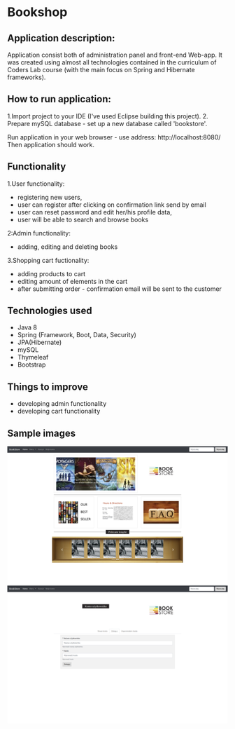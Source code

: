 # Bookshop

## Application description:
Application consist both of administration panel and front-end Web-app. It was created using almost all technologies contained in the curriculum of Coders Lab course (with the main focus on  Spring and Hibernate frameworks).

## How to run application:
1.Import project to your IDE (I've used Eclipse building this project).
2. Prepare mySQL database - set up a new database called 'bookstore'.

Run application in your web browser - use address: http://localhost:8080/ 
Then application should work.

## Functionality

1.User functionality:
- registering new users,
- user can register after clicking on confirmation link send by email
- user can reset password and edit her/his profile data,
- user will be able to search and browse books

2:Admin functionality:
- adding, editing and deleting books

3.Shopping cart fuctionality:
- adding products to cart
- editing amount of elements in the cart
- after submitting order - confirmation email will be sent to the customer

## Technologies used
- Java 8
- Spring (Framework, Boot, Data, Security)
- JPA(Hibernate)
- mySQL
- Thymeleaf
- Bootstrap

## Things to improve
- developing admin functionality
- developing cart functionality

## Sample images
![alt text](Screenshot_1.png)
![alt text](Screenshot_2.png)
